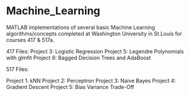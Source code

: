 # Machine_Learning

MATLAB implementations of several basic Machine Learning algorithms/concepts completed at Washington University in St.Louis for courses 417 & 517a.



417 Files:
Project 3: Logistic Regression
Project 5: Legendre Polynomials with glmfit
Project 6: Bagged Decision Trees and AdaBoost

517 Files:

Project 1: kNN 
Project 2: Perceptron
Project 3: Naive Bayes
Project 4: Gradient Descent 
Project 5: Bias Variance Trade-Off

